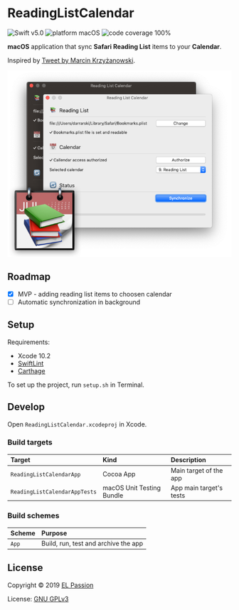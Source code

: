 # ReadingListCalendar

![Swift v5.0](https://img.shields.io/badge/swift-v5.0-orange.svg)
![platform macOS](https://img.shields.io/badge/platform-macOS-blue.svg)
![code coverage 100%](https://img.shields.io/badge/covergage-100%25-success.svg)

**macOS** application that sync **Safari Reading List** items to your **Calendar**.

Inspired by [Tweet by Marcin Krzyżanowski](https://twitter.com/krzyzanowskim/status/1099679842860257280).

![Reading List Calendar App](Misc/screenshot-1.png)

## Roadmap

- [x] MVP - adding reading list items to choosen calendar
- [ ] Automatic synchronization in background

## Setup

Requirements: 

- Xcode 10.2
- [SwiftLint](https://github.com/realm/SwiftLint)
- [Carthage](https://github.com/Carthage/Carthage)

To set up the project, run `setup.sh` in Terminal.

## Develop

Open `ReadingListCalendar.xcodeproj` in Xcode.

### Build targets

|Target|Kind|Description|
|:--|:--|:--|
|`ReadingListCalendarApp`|Cocoa App|Main target of the app|
|`ReadingListCalendarAppTests`|macOS Unit Testing Bundle|App main target's tests|

### Build schemes

|Scheme|Purpose|
|:--|:--|
|`App`|Build, run, test and archive the app|

## License

Copyright © 2019 [EL Passion](https://www.elpassion.com)

License: [GNU GPLv3](LICENSE)
